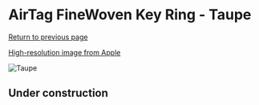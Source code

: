 # AirTag FineWoven Key Ring - Taupe

[Return to previous page](/airtag)

[High-resolution image from Apple](https://store.storeimages.cdn-apple.com/8756/as-images.apple.com/is/MT2L3?wid=4500&hei=4500&fmt=png)

<div style="width: 512px"><img src="/almost_uncompressed/MT2L3.webp" alt="Taupe"></div>

## Under construction
